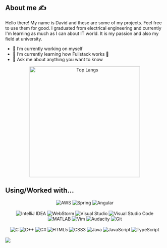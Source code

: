 ## About me ✍️

Hello there! My name is David and these are some of my projects. Feel free to use them for good. I graduated from electrical engineering and currently I'm learning as much as I can about IT world. It is my passion and also my field at university.

- 🔭 I’m currently working on myself
- 🌱 I’m currently learning how Fullstack works 🤌
- 💬 Ask me about anything you want to know

<p align="center">
  <img src="https://github-readme-stats.vercel.app/api/top-langs/?username=DavidKarnik&layout=compact" alt="Top Langs" width="350">
</p>



## Using/Worked with...

<div align="center">
  <img src="https://img.shields.io/badge/AWS-%23FF9900.svg?style=for-the-badge&logo=amazon-aws&logoColor=white" alt="AWS">
  <img src="https://img.shields.io/badge/spring-%236DB33F.svg?style=for-the-badge&logo=spring&logoColor=white" alt="Spring">
  <img src="https://img.shields.io/badge/angular-%23DD0031.svg?style=for-the-badge&logo=angular&logoColor=white" alt="Angular">
</div>

<br>
<div align="center" margin-top=10px>
  <img src="https://img.shields.io/badge/IntelliJIDEA-000000.svg?style=for-the-badge&logo=intellij-idea&logoColor=white" alt="IntelliJ IDEA">
  <img src="https://img.shields.io/badge/webstorm-143?style=for-the-badge&logo=webstorm&logoColor=white&color=black" alt="WebStorm">
  <img src="https://img.shields.io/badge/Visual%20Studio-5C2D91.svg?style=for-the-badge&logo=visual-studio&logoColor=white" alt="Visual Studio">
  <img src="https://img.shields.io/badge/Visual%20Studio%20Code-0078d7.svg?style=for-the-badge&logo=visual-studio-code&logoColor=white" alt="Visual Studio Code">
  <img src="https://img.shields.io/badge/MATLAB-0076A8.svg?style=for-the-badge&logo=matlab&logoColor=white" alt="MATLAB">
  <img src="https://img.shields.io/badge/VIM-%2311AB00.svg?style=for-the-badge&logo=vim&logoColor=white" alt="Vim">
  <img src="https://img.shields.io/badge/Audacity-0000CC?style=for-the-badge&logo=audacity&logoColor=white" alt="Audacity">
  <img src="https://img.shields.io/badge/git-%23F05033.svg?style=for-the-badge&logo=git&logoColor=white" alt="Git">
</div>

<br>
<div align="center">
  <img src="https://img.shields.io/badge/c-%2300599C.svg?style=for-the-badge&logo=c&logoColor=white" alt="C">
  <img src="https://img.shields.io/badge/c++-%2300599C.svg?style=for-the-badge&logo=c%2B%2B&logoColor=white" alt="C++">
  <img src="https://img.shields.io/badge/c%23-%23239120.svg?style=for-the-badge&logo=c-sharp&logoColor=white" alt="C#">
  <img src="https://img.shields.io/badge/html5-%23E34F26.svg?style=for-the-badge&logo=html5&logoColor=white" alt="HTML5">
  <img src="https://img.shields.io/badge/css3-%231572B6.svg?style=for-the-badge&logo=css3&logoColor=white" alt="CSS3">
  <img src="https://img.shields.io/badge/java-%23ED8B00.svg?style=for-the-badge&logo=openjdk&logoColor=white" alt="Java">
  <img src="https://img.shields.io/badge/javascript-%23323330.svg?style=for-the-badge&logo=javascript&logoColor=%23F7DF1E" alt="JavaScript">
  <img src="https://img.shields.io/badge/typescript-%23007ACC.svg?style=for-the-badge&logo=typescript&logoColor=white" alt="TypeScript">
</div>

<br>

<img src="![](https://komarev.com/ghpvc/?username=DavidKarnik)">

<!--
**DavidKarnik/DavidKarnik** is a ✨ _special_ ✨ repository because its `README.md` (this file) appears on your GitHub profile.

Here are some ideas to get you started:

- 🔭 I’m currently working on ...
- 🌱 I’m currently learning ...
- 👯 I’m looking to collaborate on ...
- 🤔 I’m looking for help with ...
- 💬 Ask me about ...
- 📫 How to reach me: ...
- 😄 Pronouns: ...
- ⚡ Fun fact: ...

## Hi there, I am David 👋

- 🔭 I’m currently working on myself
- 🌱 I’m currently learning how Fullstack works 🤌
- 💬 Ask me about anything you want to know

https://github.com/anuraghazra/github-readme-stats

![AWS](https://img.shields.io/badge/AWS-%23FF9900.svg?style=for-the-badge&logo=amazon-aws&logoColor=white)
![Spring](https://img.shields.io/badge/spring-%236DB33F.svg?style=for-the-badge&logo=spring&logoColor=white)
![Angular](https://img.shields.io/badge/angular-%23DD0031.svg?style=for-the-badge&logo=angular&logoColor=white)

![IntelliJ IDEA](https://img.shields.io/badge/IntelliJIDEA-000000.svg?style=for-the-badge&logo=intellij-idea&logoColor=white)
![WebStorm](https://img.shields.io/badge/webstorm-143?style=for-the-badge&logo=webstorm&logoColor=white&color=black)
![Visual Studio](https://img.shields.io/badge/Visual%20Studio-5C2D91.svg?style=for-the-badge&logo=visual-studio&logoColor=white)
![Visual Studio Code](https://img.shields.io/badge/Visual%20Studio%20Code-0078d7.svg?style=for-the-badge&logo=visual-studio-code&logoColor=white)
![MATLAB](https://img.shields.io/badge/MATLAB-0076A8.svg?style=for-the-badge&logo=matlab&logoColor=white)
![Vim](https://img.shields.io/badge/VIM-%2311AB00.svg?style=for-the-badge&logo=vim&logoColor=white)
![Audacity](https://img.shields.io/badge/Audacity-0000CC?style=for-the-badge&logo=audacity&logoColor=white)
![Git](https://img.shields.io/badge/git-%23F05033.svg?style=for-the-badge&logo=git&logoColor=white)

![C](https://img.shields.io/badge/c-%2300599C.svg?style=for-the-badge&logo=c&logoColor=white)
![C++](https://img.shields.io/badge/c++-%2300599C.svg?style=for-the-badge&logo=c%2B%2B&logoColor=white)
![C#](https://img.shields.io/badge/c%23-%23239120.svg?style=for-the-badge&logo=c-sharp&logoColor=white)
![HTML5](https://img.shields.io/badge/html5-%23E34F26.svg?style=for-the-badge&logo=html5&logoColor=white)
![CSS3](https://img.shields.io/badge/css3-%231572B6.svg?style=for-the-badge&logo=css3&logoColor=white)
![Java](https://img.shields.io/badge/java-%23ED8B00.svg?style=for-the-badge&logo=openjdk&logoColor=white)
![JavaScript](https://img.shields.io/badge/javascript-%23323330.svg?style=for-the-badge&logo=javascript&logoColor=%23F7DF1E)
![TypeScript](https://img.shields.io/badge/typescript-%23007ACC.svg?style=for-the-badge&logo=typescript&logoColor=white)

-->

